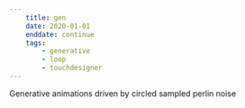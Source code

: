```yaml
---
    title: gen 
    date: 2020-01-01
    enddate: continue
    tags:
        - generative
        - loop
        - touchdesigner
---
```


Generative animations driven by circled sampled perlin noise